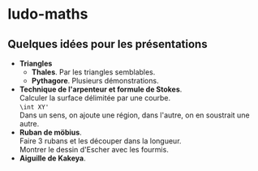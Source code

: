 # ludo-maths
## Quelques idées pour les présentations

* __Triangles__
  * __Thales__. Par les triangles semblables.
  * __Pythagore__. Plusieurs démonstrations.
* __Technique de l'arpenteur et formule de Stokes__.  
  Calculer la surface délimitée par une courbe.  
  `\int XY'`  
  Dans un sens, on ajoute une région, dans l'autre, on en soustrait une autre.
* __Ruban de möbius__.  
  Faire 3 rubans et les découper dans la longueur.  
  Montrer le dessin d'Escher avec les fourmis.
* __Aiguille de Kakeya__.


